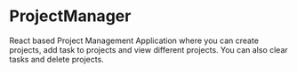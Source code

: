 # ProjectManager
React based Project Management Application where you can create projects, add task to projects and view different projects. You can also clear tasks and delete projects.
